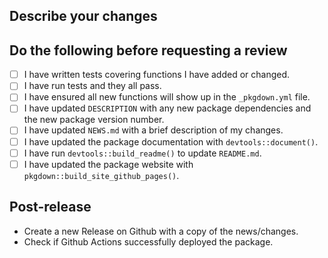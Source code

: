 ## Describe your changes


## Do the following before requesting a review

- [ ] I have written tests covering functions I have added or changed.
- [ ] I have run tests and they all pass.
- [ ] I have ensured all new functions will show up in the `_pkgdown.yml` file.
- [ ] I have updated `DESCRIPTION` with any new package dependencies and the new package version number.
- [ ] I have updated `NEWS.md` with a brief description of my changes.
- [ ] I have updated the package documentation with `devtools::document()`.
- [ ] I have run `devtools::build_readme()` to update `README.md`.
- [ ] I have updated the package website with `pkgdown::build_site_github_pages()`.

## Post-release

- Create a new Release on Github with a copy of the news/changes.
- Check if Github Actions successfully deployed the package.